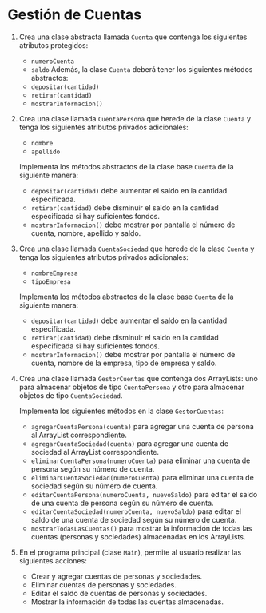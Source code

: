 # Gestión de Cuentas
1. Crea una clase abstracta llamada `Cuenta` que contenga los siguientes atributos protegidos:
   - `numeroCuenta`
   - `saldo`
   Además, la clase `Cuenta` deberá tener los siguientes métodos abstractos:
   - `depositar(cantidad)`
   - `retirar(cantidad)`
   - `mostrarInformacion()`

2. Crea una clase llamada `CuentaPersona` que herede de la clase `Cuenta` y tenga los siguientes atributos privados adicionales:
   - `nombre`
   - `apellido`

   Implementa los métodos abstractos de la clase base `Cuenta` de la siguiente manera:
   - `depositar(cantidad)` debe aumentar el saldo en la cantidad especificada.
   - `retirar(cantidad)` debe disminuir el saldo en la cantidad especificada si hay suficientes fondos.
   - `mostrarInformacion()` debe mostrar por pantalla el número de cuenta, nombre, apellido y saldo.

3. Crea una clase llamada `CuentaSociedad` que herede de la clase `Cuenta` y tenga los siguientes atributos privados adicionales:
   - `nombreEmpresa`
   - `tipoEmpresa`

   Implementa los métodos abstractos de la clase base `Cuenta` de la siguiente manera:
   - `depositar(cantidad)` debe aumentar el saldo en la cantidad especificada.
   - `retirar(cantidad)` debe disminuir el saldo en la cantidad especificada si hay suficientes fondos.
   - `mostrarInformacion()` debe mostrar por pantalla el número de cuenta, nombre de la empresa, tipo de empresa y saldo.

4. Crea una clase llamada `GestorCuentas` que contenga dos ArrayLists: uno para almacenar objetos de tipo `CuentaPersona` y otro para almacenar objetos de tipo `CuentaSociedad`.

   Implementa los siguientes métodos en la clase `GestorCuentas`:
   - `agregarCuentaPersona(cuenta)` para agregar una cuenta de persona al ArrayList correspondiente.
   - `agregarCuentaSociedad(cuenta)` para agregar una cuenta de sociedad al ArrayList correspondiente.
   - `eliminarCuentaPersona(numeroCuenta)` para eliminar una cuenta de persona según su número de cuenta.
   - `eliminarCuentaSociedad(numeroCuenta)` para eliminar una cuenta de sociedad según su número de cuenta.
   - `editarCuentaPersona(numeroCuenta, nuevoSaldo)` para editar el saldo de una cuenta de persona según su número de cuenta.
   - `editarCuentaSociedad(numeroCuenta, nuevoSaldo)` para editar el saldo de una cuenta de sociedad según su número de cuenta.
   - `mostrarTodasLasCuentas()` para mostrar la información de todas las cuentas (personas y sociedades) almacenadas en los ArrayLists.

5. En el programa principal (clase `Main`), permite al usuario realizar las siguientes acciones:
   - Crear y agregar cuentas de personas y sociedades.
   - Eliminar cuentas de personas y sociedades.
   - Editar el saldo de cuentas de personas y sociedades.
   - Mostrar la información de todas las cuentas almacenadas.
